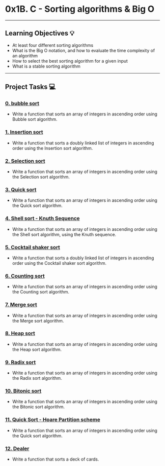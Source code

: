 # 0x1B. C - Sorting algorithms & Big O

---

## Learning Objectives :bulb:

* At least four different sorting algorithms
* What is the Big O notation, and how to evaluate the time complexity of an algorithm
* How to select the best sorting algorithm for a given input
* What is a stable sorting algorithm

---

## Project Tasks :computer:

### [0. bubble sort](./0-bubble_sort.c)
* Write a function that sorts an array of integers in ascending order using Bubble sort algorithm.

### [1. Insertion sort](./1-insertion_sort_list.c)
* Write a function that sorts a doubly linked list of integers in ascending order using the Insertion sort algorithm.

### [2. Selection sort](./2-selection_sort.c)
* Write a function that sorts an array of integers in ascending order using the Selection sort algorithm.

### [3. Quick sort](./3-quick_sort.c)
* Write a function that sorts an array of integers in ascending order using the Quick sort algorithm.

### [4. Shell sort - Knuth Sequence](./100-shell_sort.c)
* Write a function that sorts an array of integers in ascending order using the Shell sort algorithm, using the Knuth sequence.

### [5. Cocktail shaker sort](./101-cocktail_sort_list.c)
* Write a function that sorts a doubly linked list of integers in ascending order using the Cocktail shaker sort algorithm.

### [6. Counting sort](./102-counting_sort.c)
* Write a function that sorts an array of integers in ascending order using the Counting sort algorithm.

### [7. Merge sort](./103-merge_sort.c)
* Write a function that sorts an array of integers in ascending order using the Merge sort algorithm.

### [8. Heap sort](./104-heap_sort.c)
* Write a function that sorts an array of integers in ascending order using the Heap sort algorithm.

### [9. Radix sort](./105-radix_sort.c)
* Write a function that sorts an array of integers in ascending order using the Radix sort algorithm.

### [10. Bitonic sort](./106-bitonic_sort.c)
* Write a function that sorts an array of integers in ascending order using the Bitonic sort algorithm.

### [11. Quick Sort - Hoare Partition scheme](./107-quick_sort_hoare.c)
* Write a function that sorts an array of integers in ascending order using the Quick sort algorithm.

### [12. Dealer](./1000-sort_deck.c)
* Write a function that sorts a deck of cards.
